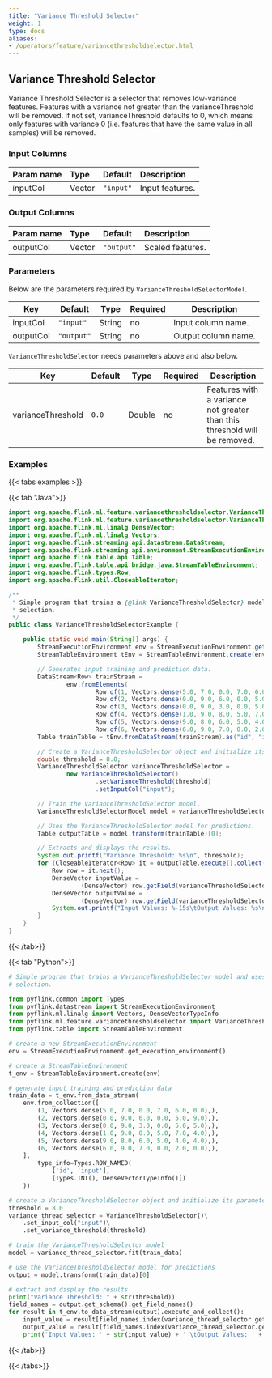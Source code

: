 ```yaml
---
title: "Variance Threshold Selector"
weight: 1
type: docs
aliases:
- /operators/feature/variancethresholdselector.html
---
```


<!--
Licensed to the Apache Software Foundation (ASF) under one
or more contributor license agreements.  See the NOTICE file
distributed with this work for additional information
regarding copyright ownership.  The ASF licenses this file
to you under the Apache License, Version 2.0 (the
"License"); you may not use this file except in compliance
with the License.  You may obtain a copy of the License at

  http://www.apache.org/licenses/LICENSE-2.0

Unless required by applicable law or agreed to in writing,
software distributed under the License is distributed on an
"AS IS" BASIS, WITHOUT WARRANTIES OR CONDITIONS OF ANY
KIND, either express or implied.  See the License for the
specific language governing permissions and limitations
under the License.
-->

## Variance Threshold Selector

Variance Threshold Selector is a selector that removes low-variance features. 
Features with a variance not greater than the varianceThreshold will be removed. 
If not set, varianceThreshold defaults to 0, which means only features with 
variance 0 (i.e. features that have the same value in all samples) will be removed.

### Input Columns

| Param name  | Type   | Default   | Description     |
|:------------|:-------|:----------|:----------------|
| inputCol    | Vector | `"input"` | Input features. |

### Output Columns

| Param name | Type   | Default    | Description      |
|:-----------|:-------|:-----------|:-----------------|
| outputCol  | Vector | `"output"` | Scaled features. |

### Parameters

Below are the parameters required by `VarianceThresholdSelectorModel`.

| Key        | Default    | Type   | Required | Description           |
|------------|------------|--------|----------|-----------------------|
| inputCol   | `"input"`  | String | no       | Input column name.    |
| outputCol  | `"output"` | String | no       | Output column name.   |

`VarianceThresholdSelector` needs parameters above and also below.

| Key               | Default      | Type   | Required | Description                                                               |
|-------------------|--------------|--------|----------|---------------------------------------------------------------------------|
| varianceThreshold | `0.0`        | Double | no       | Features with a variance not greater than this threshold will be removed. |


### Examples

{{< tabs examples >}}

{{< tab "Java">}}

```java
import org.apache.flink.ml.feature.variancethresholdselector.VarianceThresholdSelector;
import org.apache.flink.ml.feature.variancethresholdselector.VarianceThresholdSelectorModel;
import org.apache.flink.ml.linalg.DenseVector;
import org.apache.flink.ml.linalg.Vectors;
import org.apache.flink.streaming.api.datastream.DataStream;
import org.apache.flink.streaming.api.environment.StreamExecutionEnvironment;
import org.apache.flink.table.api.Table;
import org.apache.flink.table.api.bridge.java.StreamTableEnvironment;
import org.apache.flink.types.Row;
import org.apache.flink.util.CloseableIterator;

/**
 * Simple program that trains a {@link VarianceThresholdSelector} model and uses it for feature
 * selection.
 */
public class VarianceThresholdSelectorExample {

    public static void main(String[] args) {
        StreamExecutionEnvironment env = StreamExecutionEnvironment.getExecutionEnvironment();
        StreamTableEnvironment tEnv = StreamTableEnvironment.create(env);

        // Generates input training and prediction data.
        DataStream<Row> trainStream =
                env.fromElements(
                        Row.of(1, Vectors.dense(5.0, 7.0, 0.0, 7.0, 6.0, 0.0)),
                        Row.of(2, Vectors.dense(0.0, 9.0, 6.0, 0.0, 5.0, 9.0)),
                        Row.of(3, Vectors.dense(0.0, 9.0, 3.0, 0.0, 5.0, 5.0)),
                        Row.of(4, Vectors.dense(1.0, 9.0, 8.0, 5.0, 7.0, 4.0)),
                        Row.of(5, Vectors.dense(9.0, 8.0, 6.0, 5.0, 4.0, 4.0)),
                        Row.of(6, Vectors.dense(6.0, 9.0, 7.0, 0.0, 2.0, 0.0)));
        Table trainTable = tEnv.fromDataStream(trainStream).as("id", "input");

        // Create a VarianceThresholdSelector object and initialize its parameters
        double threshold = 8.0;
        VarianceThresholdSelector varianceThresholdSelector =
                new VarianceThresholdSelector()
                        .setVarianceThreshold(threshold)
                        .setInputCol("input");

        // Train the VarianceThresholdSelector model.
        VarianceThresholdSelectorModel model = varianceThresholdSelector.fit(trainTable);

        // Uses the VarianceThresholdSelector model for predictions.
        Table outputTable = model.transform(trainTable)[0];

        // Extracts and displays the results.
        System.out.printf("Variance Threshold: %s\n", threshold);
        for (CloseableIterator<Row> it = outputTable.execute().collect(); it.hasNext(); ) {
            Row row = it.next();
            DenseVector inputValue =
                    (DenseVector) row.getField(varianceThresholdSelector.getInputCol());
            DenseVector outputValue =
                    (DenseVector) row.getField(varianceThresholdSelector.getOutputCol());
            System.out.printf("Input Values: %-15s\tOutput Values: %s\n", inputValue, outputValue);
        }
    }
}

```

{{< /tab>}}

{{< tab "Python">}}

```python
# Simple program that trains a VarianceThresholdSelector model and uses it for feature
# selection.

from pyflink.common import Types
from pyflink.datastream import StreamExecutionEnvironment
from pyflink.ml.linalg import Vectors, DenseVectorTypeInfo
from pyflink.ml.feature.variancethresholdselector import VarianceThresholdSelector
from pyflink.table import StreamTableEnvironment

# create a new StreamExecutionEnvironment
env = StreamExecutionEnvironment.get_execution_environment()

# create a StreamTableEnvironment
t_env = StreamTableEnvironment.create(env)

# generate input training and prediction data
train_data = t_env.from_data_stream(
    env.from_collection([
        (1, Vectors.dense(5.0, 7.0, 0.0, 7.0, 6.0, 0.0),),
        (2, Vectors.dense(0.0, 9.0, 6.0, 0.0, 5.0, 9.0),),
        (3, Vectors.dense(0.0, 9.0, 3.0, 0.0, 5.0, 5.0),),
        (4, Vectors.dense(1.0, 9.0, 8.0, 5.0, 7.0, 4.0),),
        (5, Vectors.dense(9.0, 8.0, 6.0, 5.0, 4.0, 4.0),),
        (6, Vectors.dense(6.0, 9.0, 7.0, 0.0, 2.0, 0.0),),
    ],
        type_info=Types.ROW_NAMED(
            ['id', 'input'],
            [Types.INT(), DenseVectorTypeInfo()])
    ))

# create a VarianceThresholdSelector object and initialize its parameters
threshold = 8.0
variance_thread_selector = VarianceThresholdSelector()\
    .set_input_col("input")\
    .set_variance_threshold(threshold)

# train the VarianceThresholdSelector model
model = variance_thread_selector.fit(train_data)

# use the VarianceThresholdSelector model for predictions
output = model.transform(train_data)[0]

# extract and display the results
print("Variance Threshold: " + str(threshold))
field_names = output.get_schema().get_field_names()
for result in t_env.to_data_stream(output).execute_and_collect():
    input_value = result[field_names.index(variance_thread_selector.get_input_col())]
    output_value = result[field_names.index(variance_thread_selector.get_output_col())]
    print('Input Values: ' + str(input_value) + ' \tOutput Values: ' + str(output_value))

```

{{< /tab>}}

{{< /tabs>}}
